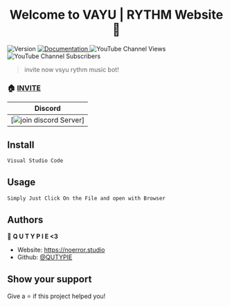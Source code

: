 <h1 align="center">Welcome to VAYU | RYTHM Website 👋</h1>
<p>
  <img alt="Version" src="https://img.shields.io/badge/version-V1-blue.svg?cacheSeconds=2592000" />
  <a href="https://unique-cord.netlify.app/docs" target="_blank">
    <img alt="Documentation" src="https://img.shields.io/badge/documentation-yes-brightgreen.svg" />
  </a>
<img alt="YouTube Channel Views" src="https://youtube.com/c/VAYUEsports">
<img alt="YouTube Channel Subscribers" src="https://youtube.com/c/VAYUEsports">

  </a>
</p>

> invite now vsyu rythm music bot!

### 🏠 [INVITE](https://dsc.gg/vayu-rythm-gg?ref=homepage)

  Discord |
|---|
| [![join discord Server](https://discord.gg/Rqdx38Gdfn)] 

## Install

```sh
Visual Studio Code
```

## Usage

```sh
Simply Just Click On the File and open with Browser
```

## Authors

👤 **Q U T Y P I E <3**

* Website: https://noerror.studio
* Github: [@QUTYPIE](https://github.com/QUTYPIE)





## Show your support

Give a ⭐️ if this project helped you!

</a>
